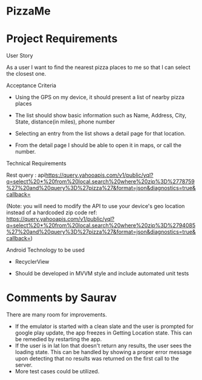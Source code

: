 # PizzaMe
# Project Requirements
User Story

 As a user I want to find the nearest pizza places to me so that I can select the closest one.

 Acceptance Criteria

 *   Using the GPS on my device, it should present a list of nearby pizza places

*   The list should show basic information such as Name, Address, City, State, distance(in miles), phone number

*   Selecting an entry from the list shows a detail page for that location.

*   From the detail page I should be able to open it in maps, or call the number.

 Technical Requirements

 Rest query : api<https://query.yahooapis.com/v1/public/yql?q=select%20*%20from%20local.search%20where%20zip%3D%2778759%27%20and%20query%3D%27pizza%27&format=json&diagnostics=true&callback=>

 (Note: you will need to modify the API to use your device's geo location instead of a hardcoded zip code ref: https://query.yahooapis.com/v1/public/yql?q=select%20*%20from%20local.search%20where%20zip%3D%2794085%27%20and%20query%3D%27pizza%27&format=json&diagnostics=true&callback=)

Android Technology to be used

*   RecyclerView

*   Should be developed in MVVM style and include automated unit tests


# Comments by Saurav
There are many room for improvements. 
- If the emulator is started with a clean slate and the user is prompted for google play update, the app freezes in Getting Location state. This can be remedied by restarting the app.
- If the user is in lat lon that doesn't return any results, the user sees the loading state. This can be handled by showing a proper error message upon detecting that no results was returned on the first call to the server.
- More test cases could be utilized.
